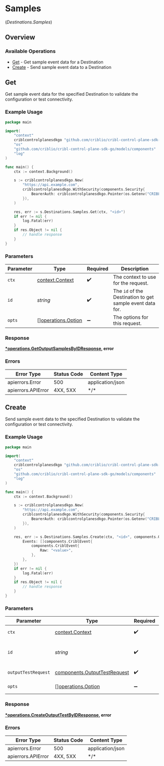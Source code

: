 # Samples
(*Destinations.Samples*)

## Overview

### Available Operations

* [Get](#get) - Get sample event data for a Destination
* [Create](#create) - Send sample event data to a Destination

## Get

Get sample event data for the specified Destination to validate the configuration or test connectivity.

### Example Usage

<!-- UsageSnippet language="go" operationID="getOutputSamplesById" method="get" path="/system/outputs/{id}/samples" -->
```go
package main

import(
	"context"
	criblcontrolplanesdkgo "github.com/criblio/cribl-control-plane-sdk-go"
	"os"
	"github.com/criblio/cribl-control-plane-sdk-go/models/components"
	"log"
)

func main() {
    ctx := context.Background()

    s := criblcontrolplanesdkgo.New(
        "https://api.example.com",
        criblcontrolplanesdkgo.WithSecurity(components.Security{
            BearerAuth: criblcontrolplanesdkgo.Pointer(os.Getenv("CRIBLCONTROLPLANE_BEARER_AUTH")),
        }),
    )

    res, err := s.Destinations.Samples.Get(ctx, "<id>")
    if err != nil {
        log.Fatal(err)
    }
    if res.Object != nil {
        // handle response
    }
}
```

### Parameters

| Parameter                                                            | Type                                                                 | Required                                                             | Description                                                          |
| -------------------------------------------------------------------- | -------------------------------------------------------------------- | -------------------------------------------------------------------- | -------------------------------------------------------------------- |
| `ctx`                                                                | [context.Context](https://pkg.go.dev/context#Context)                | :heavy_check_mark:                                                   | The context to use for the request.                                  |
| `id`                                                                 | *string*                                                             | :heavy_check_mark:                                                   | The <code>id</code> of the Destination to get sample event data for. |
| `opts`                                                               | [][operations.Option](../../models/operations/option.md)             | :heavy_minus_sign:                                                   | The options for this request.                                        |

### Response

**[*operations.GetOutputSamplesByIDResponse](../../models/operations/getoutputsamplesbyidresponse.md), error**

### Errors

| Error Type         | Status Code        | Content Type       |
| ------------------ | ------------------ | ------------------ |
| apierrors.Error    | 500                | application/json   |
| apierrors.APIError | 4XX, 5XX           | \*/\*              |

## Create

Send sample event data to the specified Destination to validate the configuration or test connectivity.

### Example Usage

<!-- UsageSnippet language="go" operationID="createOutputTestById" method="post" path="/system/outputs/{id}/test" -->
```go
package main

import(
	"context"
	criblcontrolplanesdkgo "github.com/criblio/cribl-control-plane-sdk-go"
	"os"
	"github.com/criblio/cribl-control-plane-sdk-go/models/components"
	"log"
)

func main() {
    ctx := context.Background()

    s := criblcontrolplanesdkgo.New(
        "https://api.example.com",
        criblcontrolplanesdkgo.WithSecurity(components.Security{
            BearerAuth: criblcontrolplanesdkgo.Pointer(os.Getenv("CRIBLCONTROLPLANE_BEARER_AUTH")),
        }),
    )

    res, err := s.Destinations.Samples.Create(ctx, "<id>", components.OutputTestRequest{
        Events: []components.CriblEvent{
            components.CriblEvent{
                Raw: "<value>",
            },
        },
    })
    if err != nil {
        log.Fatal(err)
    }
    if res.Object != nil {
        // handle response
    }
}
```

### Parameters

| Parameter                                                                    | Type                                                                         | Required                                                                     | Description                                                                  |
| ---------------------------------------------------------------------------- | ---------------------------------------------------------------------------- | ---------------------------------------------------------------------------- | ---------------------------------------------------------------------------- |
| `ctx`                                                                        | [context.Context](https://pkg.go.dev/context#Context)                        | :heavy_check_mark:                                                           | The context to use for the request.                                          |
| `id`                                                                         | *string*                                                                     | :heavy_check_mark:                                                           | The <code>id</code> of the Destination to send sample event data to.         |
| `outputTestRequest`                                                          | [components.OutputTestRequest](../../models/components/outputtestrequest.md) | :heavy_check_mark:                                                           | OutputTestRequest object                                                     |
| `opts`                                                                       | [][operations.Option](../../models/operations/option.md)                     | :heavy_minus_sign:                                                           | The options for this request.                                                |

### Response

**[*operations.CreateOutputTestByIDResponse](../../models/operations/createoutputtestbyidresponse.md), error**

### Errors

| Error Type         | Status Code        | Content Type       |
| ------------------ | ------------------ | ------------------ |
| apierrors.Error    | 500                | application/json   |
| apierrors.APIError | 4XX, 5XX           | \*/\*              |